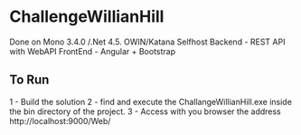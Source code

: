 # ChallengeWillianHill

Done on Mono 3.4.0 /.Net 4.5. 
OWIN/Katana Selfhost
Backend - REST API with WebAPI
FrontEnd - Angular + Bootstrap

## To Run
1 - Build the solution
2 - find and execute the ChallangeWillianHill.exe inside the bin directory of the project.
3 - Access with you browser the address http://localhost:9000/Web/
